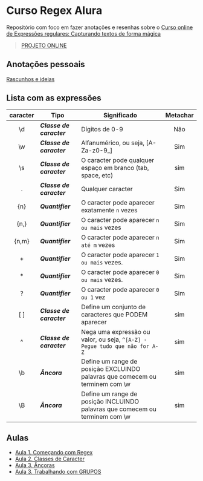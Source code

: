 # Curso Regex Alura

Repositório com foco em fazer anotações e resenhas sobre o [Curso online de Expressões regulares: Capturando textos de forma mágica](https://www.alura.com.br/curso-online-expressoes-regulares)

> [PROJETO ONLINE](https://studentraul.github.io/regex/)

## Anotações pessoais
[Rascunhos e ideias](aulas/anotacoes.md)

## Lista com as expressões

| caracter      | Tipo                      | Significado                                                                   | Metachar  |
| :---:         | ---                       | ---                                                                           | :---:     | 
| \d            | _**Classe de caracter**_  | Dígitos de 0-9                                                                | Não       |
| \w            | _**Classe de caracter**_  | Alfanumérico, ou seja, [A-Za-z0-9_]                                           | Sim       |                     | Não       |
| \s            | _**Classe de caracter**_  | O caracter pode qualquer espaço em branco (tab, space, etc)                   | sim       |
| .             | _**Classe de caracter**_  | Qualquer caracter                                                             | Sim       |
| {n}           | _**Quantifier**_          | O caracter pode aparecer exatamente `n` vezes                                 | Sim       |
| {n,}          | _**Quantifier**_          | O caracter pode aparecer `n ou mais` vezes                                    | Sim       |
| {n,m}         | _**Quantifier**_          | O caracter pode aparecer `n até m` vezes                                      | Sim       |
| +             | _**Quantifier**_          | O caracter pode aparecer `1 ou mais` vezes.                                   | Sim       |
| *             | _**Quantifier**_          | O caracter pode aparecer `0 ou mais` vezes.                                   | Sim       |
| ?             | _**Quantifier**_          | O caracter pode aparecer `0 ou 1` vez                                         | Sim       |
| [ ]           | _**Classe de caracter**_  | Define um conjunto de caracteres que PODEM aparecer                           | sim       |
| ^             | _**Classe de caracter**_  | Nega uma expressão ou valor, ou seja, `^[A-Z] - Pegue tudo que não for A-Z`   | sim       |
| \b            | _**Âncora**_              | Define um range de posição EXCLUINDO palavras que comecem ou terminem com \w  | sim       |
| \B            | _**Âncora**_              | Define um range de posição INCLUINDO palavras que comecem ou terminem com \w  | sim       |

## Aulas

- [Aula 1. Começando com Regex](aulas/1/comecando-com-regex.md)
- [Aula 2. Classes de Caracter](aulas/2/classes-de-caracter.md)
- [Aula 3. Âncoras](aulas/3/ancoras.md)
- [Aula 3. Trabalhando com GRUPOS](aulas/4/grupos.md)

